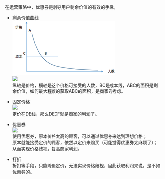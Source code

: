 

在运营策略中，优惠券是剥夺用户剩余价值的有效的手段。<br>
* 剩余价值曲线<br>
![Local Image](images/剩余价值和优惠券1.png)<br>
![](../resources/剩余价值和优惠券1.png)<br>
纵轴是价格，横轴是这个价格可接受的人数，BC是成本线，ABC的面积是剩余价值，如何最大程度的获取ABC的面积，是商家的考虑。

* 固定价格<br>
![](../resources/剩余价值和优惠券4.png)<br>
定价在DE线，那么DECF就是商家的利润了。<br>
* 优惠券<br>
![](../resources/剩余价值和优惠券5.png)<br>
使用优惠券，原本价格太高的顾客，可以通过优惠券来达到理想价格；<br>
原本就能接受定价的顾客，依然以定价来购买（可能觉得优惠券太麻烦了）；<br>
从而实现价格歧视，提高商家利润。<br>
* 打折<br>
折扣等手段，只能降低定价，无法实现价格歧视，因此获取利润来说，是不如优惠券的。

